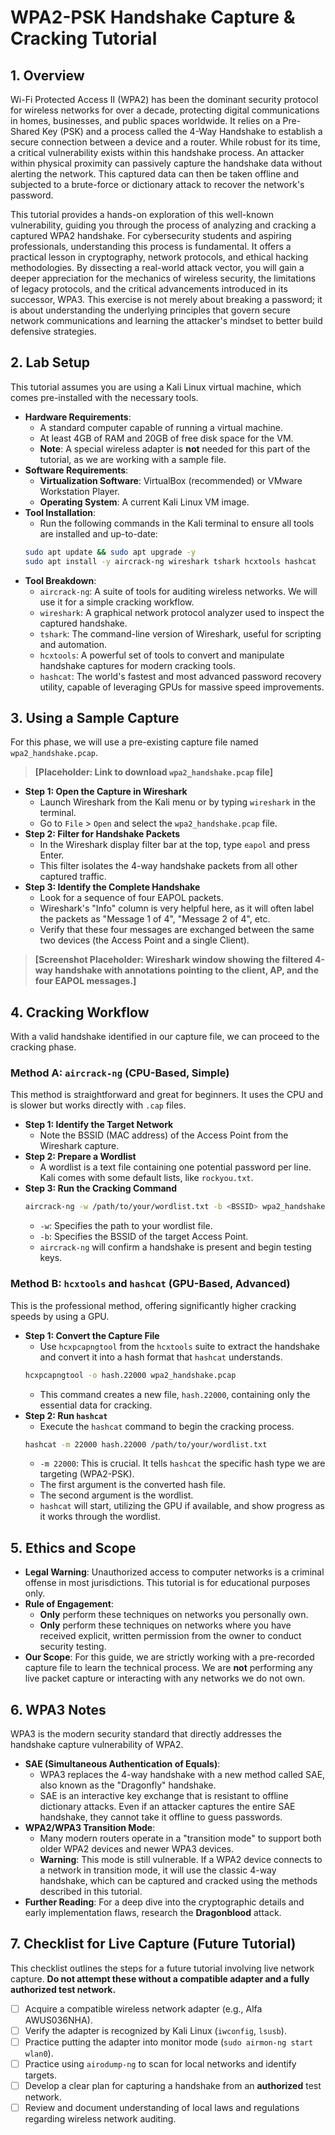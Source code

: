 # WPA2-PSK Handshake Capture & Cracking Tutorial

## 1. Overview

Wi-Fi Protected Access II (WPA2) has been the dominant security protocol for wireless networks for over a decade, protecting digital communications in homes, businesses, and public spaces worldwide. It relies on a Pre-Shared Key (PSK) and a process called the 4-Way Handshake to establish a secure connection between a device and a router. While robust for its time, a critical vulnerability exists within this handshake process. An attacker within physical proximity can passively capture the handshake data without alerting the network. This captured data can then be taken offline and subjected to a brute-force or dictionary attack to recover the network's password.

This tutorial provides a hands-on exploration of this well-known vulnerability, guiding you through the process of analyzing and cracking a captured WPA2 handshake. For cybersecurity students and aspiring professionals, understanding this process is fundamental. It offers a practical lesson in cryptography, network protocols, and ethical hacking methodologies. By dissecting a real-world attack vector, you will gain a deeper appreciation for the mechanics of wireless security, the limitations of legacy protocols, and the critical advancements introduced in its successor, WPA3. This exercise is not merely about breaking a password; it is about understanding the underlying principles that govern secure network communications and learning the attacker's mindset to better build defensive strategies.

## 2. Lab Setup

This tutorial assumes you are using a Kali Linux virtual machine, which comes pre-installed with the necessary tools.

- **Hardware Requirements**:
    - A standard computer capable of running a virtual machine.
    - At least 4GB of RAM and 20GB of free disk space for the VM.
    - **Note**: A special wireless adapter is **not** needed for this part of the tutorial, as we are working with a sample file.
- **Software Requirements**:
    - **Virtualization Software**: VirtualBox (recommended) or VMware Workstation Player.
    - **Operating System**: A current Kali Linux VM image.
- **Tool Installation**:
    - Run the following commands in the Kali terminal to ensure all tools are installed and up-to-date:
    ```bash
    sudo apt update && sudo apt upgrade -y
    sudo apt install -y aircrack-ng wireshark tshark hcxtools hashcat
    ```
- **Tool Breakdown**:
    - `aircrack-ng`: A suite of tools for auditing wireless networks. We will use it for a simple cracking workflow.
    - `wireshark`: A graphical network protocol analyzer used to inspect the captured handshake.
    - `tshark`: The command-line version of Wireshark, useful for scripting and automation.
    - `hcxtools`: A powerful set of tools to convert and manipulate handshake captures for modern cracking tools.
    - `hashcat`: The world's fastest and most advanced password recovery utility, capable of leveraging GPUs for massive speed improvements.

## 3. Using a Sample Capture

For this phase, we will use a pre-existing capture file named `wpa2_handshake.pcap`.

> **[Placeholder: Link to download `wpa2_handshake.pcap` file]**

- **Step 1: Open the Capture in Wireshark**
    - Launch Wireshark from the Kali menu or by typing `wireshark` in the terminal.
    - Go to `File` > `Open` and select the `wpa2_handshake.pcap` file.
- **Step 2: Filter for Handshake Packets**
    - In the Wireshark display filter bar at the top, type `eapol` and press Enter.
    - This filter isolates the 4-way handshake packets from all other captured traffic.
- **Step 3: Identify the Complete Handshake**
    - Look for a sequence of four EAPOL packets.
    - Wireshark's "Info" column is very helpful here, as it will often label the packets as "Message 1 of 4", "Message 2 of 4", etc.
    - Verify that these four messages are exchanged between the same two devices (the Access Point and a single Client).

> **[Screenshot Placeholder: Wireshark window showing the filtered 4-way handshake with annotations pointing to the client, AP, and the four EAPOL messages.]**

## 4. Cracking Workflow

With a valid handshake identified in our capture file, we can proceed to the cracking phase.

### Method A: `aircrack-ng` (CPU-Based, Simple)
This method is straightforward and great for beginners. It uses the CPU and is slower but works directly with `.cap` files.

- **Step 1: Identify the Target Network**
    - Note the BSSID (MAC address) of the Access Point from the Wireshark capture.
- **Step 2: Prepare a Wordlist**
    - A wordlist is a text file containing one potential password per line. Kali comes with some default lists, like `rockyou.txt`.
- **Step 3: Run the Cracking Command**
    ```bash
    aircrack-ng -w /path/to/your/wordlist.txt -b <BSSID> wpa2_handshake.pcap
    ```
    - `-w`: Specifies the path to your wordlist file.
    - `-b`: Specifies the BSSID of the target Access Point.
    - `aircrack-ng` will confirm a handshake is present and begin testing keys.

### Method B: `hcxtools` and `hashcat` (GPU-Based, Advanced)
This is the professional method, offering significantly higher cracking speeds by using a GPU.

- **Step 1: Convert the Capture File**
    - Use `hcxpcapngtool` from the `hcxtools` suite to extract the handshake and convert it into a hash format that `hashcat` understands.
    ```bash
    hcxpcapngtool -o hash.22000 wpa2_handshake.pcap
    ```
    - This command creates a new file, `hash.22000`, containing only the essential data for cracking.
- **Step 2: Run `hashcat`**
    - Execute the `hashcat` command to begin the cracking process.
    ```bash
    hashcat -m 22000 hash.22000 /path/to/your/wordlist.txt
    ```
    - `-m 22000`: This is crucial. It tells `hashcat` the specific hash type we are targeting (WPA2-PSK).
    - The first argument is the converted hash file.
    - The second argument is the wordlist.
    - `hashcat` will start, utilizing the GPU if available, and show progress as it works through the wordlist.

## 5. Ethics and Scope

- **Legal Warning**: Unauthorized access to computer networks is a criminal offense in most jurisdictions. This tutorial is for educational purposes only.
- **Rule of Engagement**:
    - **Only** perform these techniques on networks you personally own.
    - **Only** perform these techniques on networks where you have received explicit, written permission from the owner to conduct security testing.
- **Our Scope**: For this guide, we are strictly working with a pre-recorded capture file to learn the technical process. We are **not** performing any live packet capture or interacting with any networks we do not own.

## 6. WPA3 Notes

WPA3 is the modern security standard that directly addresses the handshake capture vulnerability of WPA2.

- **SAE (Simultaneous Authentication of Equals)**:
    - WPA3 replaces the 4-way handshake with a new method called SAE, also known as the "Dragonfly" handshake.
    - SAE is an interactive key exchange that is resistant to offline dictionary attacks. Even if an attacker captures the entire SAE handshake, they cannot take it offline to guess passwords.
- **WPA2/WPA3 Transition Mode**:
    - Many modern routers operate in a "transition mode" to support both older WPA2 devices and newer WPA3 devices.
    - **Warning**: This mode is still vulnerable. If a WPA2 device connects to a network in transition mode, it will use the classic 4-way handshake, which can be captured and cracked using the methods described in this tutorial.
- **Further Reading**: For a deep dive into the cryptographic details and early implementation flaws, research the **Dragonblood** attack.

## 7. Checklist for Live Capture (Future Tutorial)

This checklist outlines the steps for a future tutorial involving live network capture. **Do not attempt these without a compatible adapter and a fully authorized test network.**

- [ ] Acquire a compatible wireless network adapter (e.g., Alfa AWUS036NHA).
- [ ] Verify the adapter is recognized by Kali Linux (`iwconfig`, `lsusb`).
- [ ] Practice putting the adapter into monitor mode (`sudo airmon-ng start wlan0`).
- [ ] Practice using `airodump-ng` to scan for local networks and identify targets.
- [ ] Develop a clear plan for capturing a handshake from an **authorized** test network.
- [ ] Review and document understanding of local laws and regulations regarding wireless network auditing.
